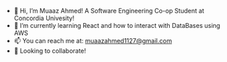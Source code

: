 - 👋 Hi, I’m Muaaz Ahmed! A Software Engineering Co-op Student at Concordia Univesity!
- 🌱 I’m currently learning React and how to interact with DataBases using AWS 
- 📫 You can reach me at: muaazahmed1127@gmail.com
- 👯 Looking to collaborate!
